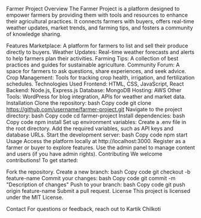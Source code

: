 Farmer Project
Overview
The Farmer Project is a platform designed to empower farmers by providing them with tools and resources to enhance their agricultural practices. It connects farmers with buyers, offers real-time weather updates, market trends, and farming tips, and fosters a community of knowledge sharing.

Features
Marketplace: A platform for farmers to list and sell their produce directly to buyers.
Weather Updates: Real-time weather forecasts and alerts to help farmers plan their activities.
Farming Tips: A collection of best practices and guides for sustainable agriculture.
Community Forum: A space for farmers to ask questions, share experiences, and seek advice.
Crop Management: Tools for tracking crop health, irrigation, and fertilization schedules.
Technologies Used
Frontend: HTML, CSS, JavaScript, React
Backend: Node.js, Express.js
Database: MongoDB
Hosting: AWS
Other Tools: WordPress for blog integration, APIs for weather and market data.
Installation
Clone the repository:
bash
Copy code
git clone https://github.com/username/farmer-project.git
Navigate to the project directory:
bash
Copy code
cd farmer-project
Install dependencies:
bash
Copy code
npm install
Set up environment variables:
Create a .env file in the root directory.
Add the required variables, such as API keys and database URLs.
Start the development server:
bash
Copy code
npm start
Usage
Access the platform locally at http://localhost:3000.
Register as a farmer or buyer to explore features.
Use the admin panel to manage content and users (if you have admin rights).
Contributing
We welcome contributions! To get started:

Fork the repository.
Create a new branch:
bash
Copy code
git checkout -b feature-name
Commit your changes:
bash
Copy code
git commit -m "Description of changes"
Push to your branch:
bash
Copy code
git push origin feature-name
Submit a pull request.
License
This project is licensed under the MIT License.

Contact
For questions or feedback, reach out to Kartik Chilkoti
